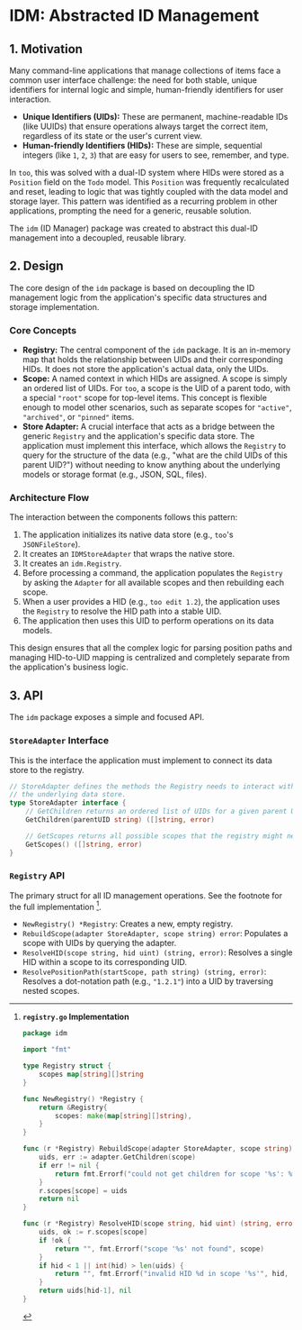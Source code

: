 # IDM: Abstracted ID Management

## 1. Motivation

Many command-line applications that manage collections of items face a common user interface challenge: the need for both stable, unique identifiers for internal logic and simple, human-friendly identifiers for user interaction.

-   **Unique Identifiers (UIDs):** These are permanent, machine-readable IDs (like UUIDs) that ensure operations always target the correct item, regardless of its state or the user's current view.
-   **Human-friendly Identifiers (HIDs):** These are simple, sequential integers (like `1`, `2`, `3`) that are easy for users to see, remember, and type.

In `too`, this was solved with a dual-ID system where HIDs were stored as a `Position` field on the `Todo` model. This `Position` was frequently recalculated and reset, leading to logic that was tightly coupled with the data model and storage layer. This pattern was identified as a recurring problem in other applications, prompting the need for a generic, reusable solution.

The `idm` (ID Manager) package was created to abstract this dual-ID management into a decoupled, reusable library.

## 2. Design

The core design of the `idm` package is based on decoupling the ID management logic from the application's specific data structures and storage implementation.

### Core Concepts

-   **Registry:** The central component of the `idm` package. It is an in-memory map that holds the relationship between UIDs and their corresponding HIDs. It does not store the application's actual data, only the UIDs.
-   **Scope:** A named context in which HIDs are assigned. A scope is simply an ordered list of UIDs. For `too`, a scope is the UID of a parent todo, with a special `"root"` scope for top-level items. This concept is flexible enough to model other scenarios, such as separate scopes for `"active"`, `"archived"`, or `"pinned"` items.
-   **Store Adapter:** A crucial interface that acts as a bridge between the generic `Registry` and the application's specific data store. The application must implement this interface, which allows the `Registry` to query for the structure of the data (e.g., "what are the child UIDs of this parent UID?") without needing to know anything about the underlying models or storage format (e.g., JSON, SQL, files).

### Architecture Flow

The interaction between the components follows this pattern:

1.  The application initializes its native data store (e.g., `too`'s `JSONFileStore`).
2.  It creates an `IDMStoreAdapter` that wraps the native store.
3.  It creates an `idm.Registry`.
4.  Before processing a command, the application populates the `Registry` by asking the `Adapter` for all available scopes and then rebuilding each scope.
5.  When a user provides a HID (e.g., `too edit 1.2`), the application uses the `Registry` to resolve the HID path into a stable UID.
6.  The application then uses this UID to perform operations on its data models.

This design ensures that all the complex logic for parsing position paths and managing HID-to-UID mapping is centralized and completely separate from the application's business logic.

## 3. API

The `idm` package exposes a simple and focused API.

### `StoreAdapter` Interface

This is the interface the application must implement to connect its data store to the registry.

```go
// StoreAdapter defines the methods the Registry needs to interact with
// the underlying data store.
type StoreAdapter interface {
	// GetChildren returns an ordered list of UIDs for a given parent UID.
	GetChildren(parentUID string) ([]string, error)

	// GetScopes returns all possible scopes that the registry might need to manage.
	GetScopes() ([]string, error)
}
```

### `Registry` API

The primary struct for all ID management operations. See the footnote for the full implementation [^1].

-   `NewRegistry() *Registry`: Creates a new, empty registry.
-   `RebuildScope(adapter StoreAdapter, scope string) error`: Populates a scope with UIDs by querying the adapter.
-   `ResolveHID(scope string, hid uint) (string, error)`: Resolves a single HID within a scope to its corresponding UID.
-   `ResolvePositionPath(startScope, path string) (string, error)`: Resolves a dot-notation path (e.g., `"1.2.1"`) into a UID by traversing nested scopes.

[^1]: **`registry.go` Implementation**
    ```go
    package idm

    import "fmt"

    type Registry struct {
    	scopes map[string][]string
    }

    func NewRegistry() *Registry {
    	return &Registry{
    		scopes: make(map[string][]string),
    	}
    }

    func (r *Registry) RebuildScope(adapter StoreAdapter, scope string) error {
    	uids, err := adapter.GetChildren(scope)
    	if err != nil {
    		return fmt.Errorf("could not get children for scope '%s': %w", scope, err)
    	}
    	r.scopes[scope] = uids
    	return nil
    }

    func (r *Registry) ResolveHID(scope string, hid uint) (string, error) {
    	uids, ok := r.scopes[scope]
    	if !ok {
    		return "", fmt.Errorf("scope '%s' not found", scope)
    	}
    	if hid < 1 || int(hid) > len(uids) {
    		return "", fmt.Errorf("invalid HID %d in scope '%s'", hid, scope)
    	}
    	return uids[hid-1], nil
    }
    ```
